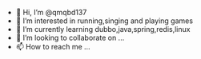 - 👋 Hi, I’m @qmqbd137
- 👀 I’m interested in running,singing and playing games
- 🌱 I’m currently learning dubbo,java,spring,redis,linux
- 💞️ I’m looking to collaborate on ...
- 📫 How to reach me ...

<!---
qmqbd137/qmqbd137 is a ✨ special ✨ repository because its `README.md` (this file) appears on your GitHub profile.
You can click the Preview link to take a look at your changes.
--->
